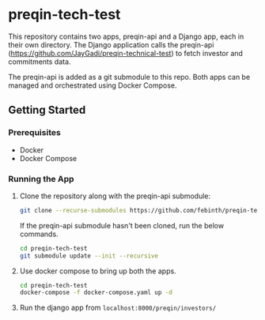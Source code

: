 # preqin-tech-test

This repository contains two apps, preqin-api and a Django app, each in their own directory. The Django application calls the preqin-api (https://github.com/JayGadi/preqin-technical-test) to fetch investor and commitments data.

The preqin-api is added as a git submodule to this repo. Both apps can be managed and orchestrated using Docker Compose.

## Getting Started

### Prerequisites

- Docker
- Docker Compose

### Running the App

1. Clone the repository along with the preqin-api submodule:
   ```sh
   git clone --recurse-submodules https://github.com/febinth/preqin-tech-test
   ```
   If the preqin-api submodule hasn't been cloned, run the below commands.
   ```sh
   cd preqin-tech-test
   git submodule update --init --recursive
2. Use docker compose to bring up both the apps.
   ```sh
   cd preqin-tech-test
   docker-compose -f docker-compose.yaml up -d
3. Run the django app from `localhost:8000/preqin/investors/`
   

